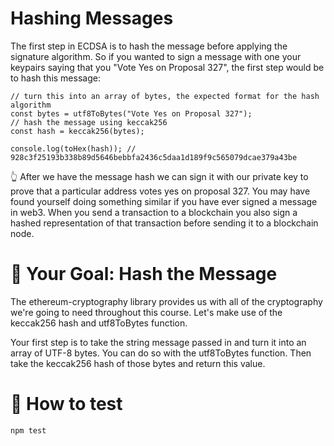 # Hashing Messages

The first step in ECDSA is to hash the message before applying the signature algorithm. So if you wanted to sign a message with one your keypairs saying that you "Vote Yes on Proposal 327", the first step would be to hash this message:

```
// turn this into an array of bytes, the expected format for the hash algorithm
const bytes = utf8ToBytes("Vote Yes on Proposal 327");
// hash the message using keccak256
const hash = keccak256(bytes);

console.log(toHex(hash)); // 928c3f25193b338b89d5646bebbfa2436c5daa1d189f9c565079dcae379a43be

```

👆 After we have the message hash we can sign it with our private key to prove that a particular address votes yes on proposal 327. You may have found yourself doing something similar if you have ever signed a message in web3. When you send a transaction to a blockchain you also sign a hashed representation of that transaction before sending it to a blockchain node.

# 🏁 Your Goal: Hash the Message

The ethereum-cryptography library provides us with all of the cryptography we're going to need throughout this course. Let's make use of the keccak256 hash and utf8ToBytes function.

Your first step is to take the string message passed in and turn it into an array of UTF-8 bytes. You can do so with the utf8ToBytes function.
Then take the keccak256 hash of those bytes and return this value.

# 🧪 How to test

```
npm test
```
